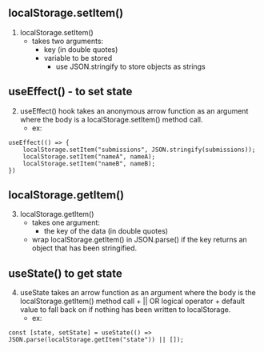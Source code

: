 ## localStorage.setItem()

1. localStorage.setItem()
    - takes two arguments: 
        - key (in double quotes)
        - variable to be stored
            - use JSON.stringify to store objects as strings

## useEffect() - to set state

2. useEffect() hook takes an anonymous arrow function as an argument where the body is a localStorage.setItem() method call.
    - ex:

```
useEffect(() => {
    localStorage.setItem("submissions", JSON.stringify(submissions));
    localStorage.setItem("nameA", nameA);
    localStorage.setItem("nameB", nameB);
})
```

## localStorage.getItem()

3. localStorage.getItem()
    - takes one argument:
        - the key of the data (in double quotes)
    - wrap localStorage.getItem() in JSON.parse() if the key returns an object that has been stringified.

## useState() to get state

4. useState takes an arrow function as an argument where the body is the localStorage.getItem() method call + || OR logical operator + default value to fall back on if nothing has been written to localStorage.
    - ex:

```
const [state, setState] = useState(() => JSON.parse(localStorage.getItem("state")) || []);
```